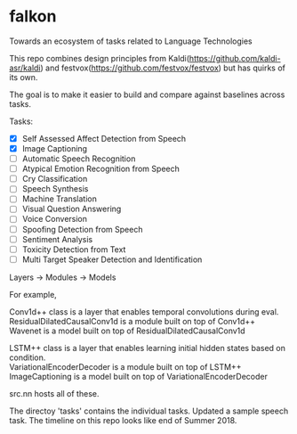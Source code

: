 # falkon
Towards an ecosystem of tasks related to Language Technologies

This repo combines design principles from Kaldi(https://github.com/kaldi-asr/kaldi) and festvox(https://github.com/festvox/festvox) but has quirks of its own.  

The goal is to make it easier to build and compare against baselines across tasks.

Tasks:
- [X] Self Assessed Affect Detection from Speech
- [X] Image Captioning
- [ ] Automatic Speech Recognition
- [ ] Atypical Emotion Recognition from Speech
- [ ] Cry Classification
- [ ] Speech Synthesis
- [ ] Machine Translation
- [ ] Visual Question Answering
- [ ] Voice Conversion
- [ ] Spoofing Detection from Speech
- [ ] Sentiment Analysis
- [ ] Toxicity Detection from Text
- [ ] Multi Target Speaker Detection and Identification

Layers -> Modules -> Models

For example,

Conv1d++ class is a layer that enables temporal convolutions during eval.<br>
ResidualDilatedCausalConv1d is a module built on top of Conv1d++ <br>
Wavenet is a model built on top of ResidualDilatedCausalConv1d

LSTM++ class is a layer that enables learning initial hidden states based on condition. <br>
VariationalEncoderDecoder is a module built on top of LSTM++ <br>
ImageCaptioning is a model built on top of VariationalEncoderDecoder


src.nn hosts all of these. 

The directoy 'tasks' contains the individual tasks. Updated a sample speech task. The timeline on this repo looks like end of Summer 2018. 
